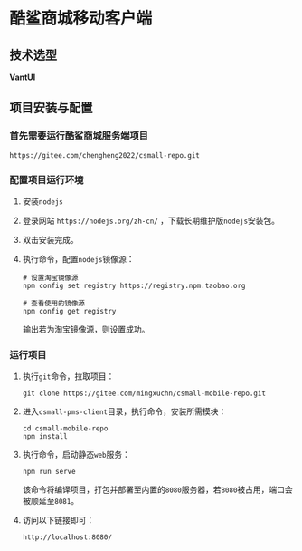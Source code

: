 # 酷鲨商城移动客户端

## 技术选型
**VantUI**

## 项目安装与配置

### 首先需要运行酷鲨商城服务端项目
```
https://gitee.com/chengheng2022/csmall-repo.git
```

### 配置项目运行环境
1. 安装`nodejs`

  1. 登录网站 `https://nodejs.org/zh-cn/` ，下载长期维护版`nodejs`安装包。
  2. 双击安装完成。

2. 执行命令，配置`nodejs`镜像源：

   ```shell
   # 设置淘宝镜像源  
   npm config set registry https://registry.npm.taobao.org
   
   # 查看使用的镜像源  
   npm config get registry
   ```

   输出若为淘宝镜像源，则设置成功。



### 运行项目

1. 执行`git`命令，拉取项目：

   ```shell
   git clone https://gitee.com/mingxuchn/csmall-mobile-repo.git
   ```

2. 进入`csmall-pms-client`目录，执行命令，安装所需模块：

   ```shell
   cd csmall-mobile-repo
   npm install
   ```

3. 执行命令，启动静态`web`服务：

   ```shell
   npm run serve
   ```

   该命令将编译项目，打包并部署至内置的`8080`服务器，若`8080`被占用，端口会被顺延至`8081`。

4. 访问以下链接即可：

   ```
   http://localhost:8080/
   ```

